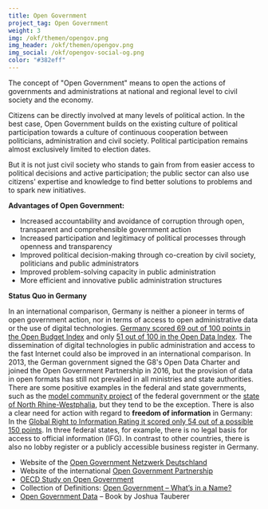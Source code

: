 ```yaml
---
title: Open Government
project_tag: Open Government
weight: 3
img: /okf/themen/opengov.png
img_header: /okf/themen/opengov.png
img_social: /okf/opengov-social-og.png
color: "#382eff"
---
```


The concept of "Open Government" means to open the actions of governments and administrations at national and regional level to civil society and the economy. 

<!--more-->

Citizens can be directly involved at many levels of political action. In the best case, Open Government builds on the existing culture of political participation towards a culture of continuous cooperation between politicians, administration and civil society. Political participation remains almost exclusively limited to election dates.

But it is not just civil society who stands to gain from from easier access to political decisions and active participation; the public sector can also use citizens' expertise and knowledge to find better solutions to problems and to spark new initiatives.

**Advantages of Open Government:**

* Increased accountability and avoidance of corruption through open, transparent and comprehensible government action
* Increased participation and legitimacy of political processes through openness and transparency
* Improved political decision-making through co-creation by civil society, politicians and public administrators 
* Improved problem-solving capacity in public administration
* More efficient and innovative public administration structures

**Status Quo in Germany**

In an international comparison, Germany is neither a pioneer in terms of open government action, nor in terms of access to open administrative data or the use of digital technologies. [Germany scored 69](https://www.internationalbudget.org/open-budget-survey/results-by-country/country-info/?country=de)[ out of 100](https://www.internationalbudget.org/open-budget-survey/results-by-country/country-info/?country=de)[ points in the Open Budget Index](https://www.internationalbudget.org/open-budget-survey/results-by-country/country-info/?country=de) and only [51 out of 100 in the Open Data Index](https://index.okfn.org/place/de/). The dissemination of digital technologies in public administration and access to the fast Internet could also be improved in an international comparison. In 2013, the German government signed the G8's Open Data Charter and joined the Open Government Partnership in 2016, but the provision of data in open formats has still not prevailed in all ministries and state authorities. There are some positive examples in the federal and state governments, such as the [model community project](http://open-government-kommunen.de/) of the federal government or the [state of North Rhine-Westphalia](https://www.land.nrw/de/pressemitteilung/land-investiert-91-millionen-euro-modellkommunen-um-digitale-angebote-fuer-buerger), but they tend to be the exception. There is also a clear need for action with regard to **freedom of information** in Germany: In the [Global Right to Information Rating it scored only 54 out of a possible 150 points](https://www.rti-rating.org/country-detail/?country=Germany). In three federal states, for example, there is no legal basis for access to official information (IFG). In contrast to other countries, there is also no lobby register or a publicly accessible business register in Germany. 


* Website of the [Open Government Netzwerk Deutschland](https://opengovpartnership.de/)
* Website of the international [Open Government Partnership](https://www.opengovpartnership.org/)
* [OECD Study on Open Government](https://opengovpartnership.de/files/2018/05/oecd-studie-open-government.pdf)
* Collection of Definitions: [Open Government – What’s in a Name?](http://thegovlab.org/open-government-whats-in-a-name/)
* [Open Government Data](https://opengovdata.io/) – Book by Joshua Tauberer